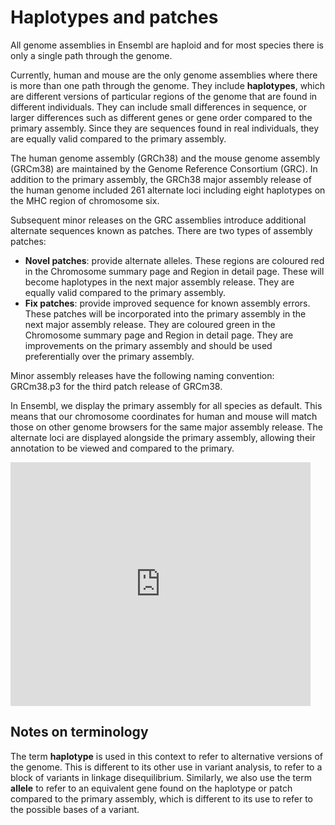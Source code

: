# Haplotypes and patches

All genome assemblies in Ensembl are haploid and for most species there is only a single path through the genome.

Currently, human and mouse are the only genome assemblies where there is more than one path through the genome. They include **haplotypes**, which are different versions of particular regions of the genome that are found in different individuals. They can include small differences in sequence, or larger differences such as different genes or gene order compared to the primary assembly. Since they are sequences found in real individuals, they are equally valid compared to the primary assembly.

The human genome assembly (GRCh38) and the mouse genome assembly (GRCm38) are maintained by the Genome Reference Consortium (GRC). In addition to the primary assembly, the GRCh38 major assembly release of the human genome included 261 alternate loci including eight haplotypes on the MHC region of chromosome six.

Subsequent minor releases on the GRC assemblies introduce additional alternate sequences known as patches. There are two types of assembly patches:

* **Novel patches**: provide alternate alleles. These regions are coloured red in the Chromosome summary page and Region in detail page. These will become haplotypes in the next major assembly release. They are equally valid compared to the primary assembly.
* **Fix patches**: provide improved sequence for known assembly errors. These patches will be incorporated into the primary assembly in the next major assembly release. They are coloured green in the Chromosome summary page and Region in detail page. They are improvements on the primary assembly and should be used preferentially over the primary assembly.

Minor assembly releases have the following naming convention: GRCm38.p3 for the third patch release of GRCm38.

In Ensembl, we display the primary assembly for all species as default. This means that our chromosome coordinates for human and mouse will match those on other genome browsers for the same major assembly release. The alternate loci are displayed alongside the primary assembly, allowing their annotation to be viewed and compared to the primary.

<iframe  title="Haplotype video" width="480" height="390" src="https://www.youtube.com/watch?v=sPE9j_Hw9HU&ab_channel=EnsemblHelpdesk" frameborder="0" allowfullscreen></iframe>

## Notes on terminology
The term **haplotype** is used in this context to refer to alternative versions of the genome. This is different to its other use in variant analysis, to refer to a block of variants in linkage disequilibrium. Similarly, we also use the term **allele** to refer to an equivalent gene found on the haplotype or patch compared to the primary assembly, which is different to its use to refer to the possible bases of a variant.
